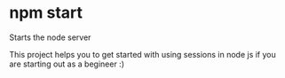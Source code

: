# npm start

Starts the node server

This project helps you to get started with using sessions in node js if you are starting out as a begineer :)
